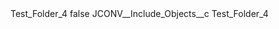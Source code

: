 <?xml version="1.0" encoding="UTF-8"?>
<CustomMetadata xmlns="http://soap.sforce.com/2006/04/metadata" xmlns:xsi="http://www.w3.org/2001/XMLSchema-instance" xmlns:xsd="http://www.w3.org/2001/XMLSchema">
    <label>Test_Folder_4</label>
    <protected>false</protected>
    <values>
        <field>JCONV__Include_Objects__c</field>
        <value xsi:type="xsd:string">Test_Folder_4</value>
    </values>
</CustomMetadata>
